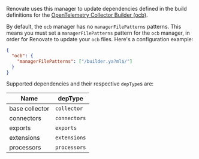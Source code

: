 Renovate uses this manager to update dependencies defined in the build definitions for the [OpenTelemetry Collector Builder (ocb)](https://github.com/open-telemetry/opentelemetry-collector/tree/main/cmd/builder).

By default, the `ocb` manager has no `managerFilePatterns` patterns.
This means you must set a `managerFilePatterns` pattern for the `ocb` manager, in order for Renovate to update your `ocb` files.
Here's a configuration example:

```json title="If your builder files are named like foo-builder.yml or builder.yaml"
{
  "ocb": {
    "managerFilePatterns": ["/builder.ya?ml$/"]
  }
}
```

Supported dependencies and their respective `depType`s are:

| Name           | depType      |
| -------------- | ------------ |
| base collector | `collector`  |
| connectors     | `connectors` |
| exports        | `exports`    |
| extensions     | `extensions` |
| processors     | `processors` |
